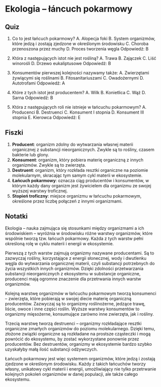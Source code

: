  # Ekologia – łáncuch pokarmowy

## Quiz

1. Co to jest łańcuch pokarmowy?
A. Alopecja foki
B. System organizmów, które jedzą i zostają zjedzone w określonym środowisku
C. Choroba przenoszona przez muchy
D. Proces tworzenia węgla
Odpowiedź: B

2. Która z następujących istot nie jest rośliną?
A. Trawa
B. Zajączek
C. Liść winorośli
D. Drzewo eukaliptusowe
Odpowiedź: B

3. Konsumentów pierwszej kolejności nazywamy także:
A. Zwierzętami żywiącymi się roślinami
B. Fitosanitariuszami
C. Owadożernymi
D. Autotrofami
Odpowiedź: A

4. Które z tych istot jest producentem?
A. Wilk
B. Konietlica
C. Wąż
D. Sarna
Odpowiedź: B

5. Która z następujących roli nie istnieje w łańcuchu pokarmowym?
A. Producenci
B. Destruenci
C. Konsument I stopnia
D. Konsument III stopnia
E. Kierowca
Odpowiedź: E

## Fiszki

1. **Producent**: organizm zdolny do wytwarzania własnej materii organicznej z substancji nieorganicznych. Zwykle są to rośliny, czasem bakterie lub glony.
2. **Konsument**: organizm, który pobiera materię organiczną z innych organizmów. Zwykle są to zwierzęta.
3. **Destruent**: organizm, który rozkłada resztki organiczne na poziomie molekularnym, skracając tym samym cykl materii w ekosystemie.
4. **Łańcuch pokarmowy**: oznacza ciąg producentów i konsumentów, w którym każdy dany organizm jest żywicielem dla organizmu ze swojej wyższej warstwy troficznej.
5. **Stopień troficzny**: miejsce organizmu w łańcuchu pokarmowym, określone przez liczbę połączeń z innymi organizmami.

## Notatki

Ekologia – nauka zajmująca się stosunkami między organizmami a ich środowiskiem – wyróżnia w środowisku różne warstwy organizmów, które wspólnie tworzą tzw. łańcuch pokarmowy. Każda z tych warstw pełni określoną rolę w cyklu materii i energii w ekosystemie.

Pierwszą z tych warstw zajmują organizmy nazywane producentami. Są to zazwyczaj rośliny, korzystające z energii słonecznej, wody i dwutlenku węgla do wytwarzania organicznej materii, czyli substancji potrzebnych do życia wszystkich innych organizmów. Dzięki zdolności przetwarzania substancji nieorganicznych z ekosystemu w substancje organiczne, producenci mają ogromne znaczenie dla przetrwania innych warstw organizmów.

Kolejną warstwę organizmów w łańcuchu pokarmowym tworzą konsumenci – zwierzęta, które pobierają w swojej diecie materię organiczną producentów. Zazwyczaj są to organizmy roślinożerne, jedzące trawę, liście, owoce i inne części roślin. Wyższe warstwy konsumentów to organizmy mięsożerne, konsumujące zarówno inne zwierzęta, jak i rośliny.

Trzecią warstwę tworzą destruenci – organizmy rozkładające resztki organiczne zmarłych organizmów do poziomu molekularnego. Dzięki temu, złożone związki organiczne są rozkładane na prostsze cząsteczki i mogą powrócić do ekosystemu, by zostać wykorzystane ponownie przez producentów. Bez destruentów, organizmy w ekosystemie bardzo szybko uzyskałyby małą ilość substancji odżywczych.

Łańcuch pokarmowy jest więc systemem organizmów, które jedzą i zostają zjedzone w określonym środowisku. Każdy z takich łańcuchów tworzy własny, unikatowy cykl materii i energii, umożliwiający nie tylko przetrwanie kolejnych pokoleń organizmów w danej populacji, ale także całego ekosystemu.